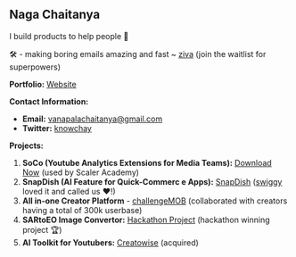 ## Naga Chaitanya

I build products to help people 💸 <br>

🛠️ - making boring emails amazing and fast ~ [ziva](https://myziva.vercel.app/) (join the waitlist for superpowers)

**Portfolio:** [Website](https://chay2203.vercel.app/)

**Contact Information:**
- **Email:** vanapalachaitanya@gmail.com
- **Twitter:** [knowchay](https://x.com/knowchay_)

**Projects:**
1. **SoCo (Youtube Analytics Extensions for Media Teams):** [Download Now](https://github.com/Chay2203/SoCo) (used by Scaler Academy)
2. **SnapDish (AI Feature for Quick-Commerc e Apps):** [SnapDish](https://github.com/Chay2203/SnapDish) ([swiggy](https://drive.google.com/file/d/1EYUoyvA5NtkyezGziKYFTBF03c4uQSgW/view?usp=sharing) loved it and called us ❤️!)
3. **All in-one Creator Platform** - [challengeMOB](www.thechallengemob.tech/) (collaborated with creators having a total of 300k userbase)
3. **SARtoEO Image Convertor:** [Hackathon Project](https://github.com/Chay2203/SARtoEO) (hackathon winning project 🏆)
4. **AI Toolkit for Youtubers:** [Creatowise](https://creatowise.com/) (acquired)

